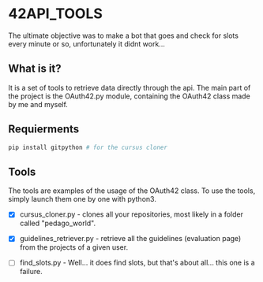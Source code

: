 # 42API_TOOLS
The ultimate objective was to make a bot that goes and check for slots every minute or so, unfortunately it didnt work...

## What is it?
It is a set of tools to retrieve data directly through the api. The main part of the project is the OAuth42.py module, containing the OAuth42 class made by me and myself.

## Requierments

```bash
pip install gitpython # for the cursus cloner
```

## Tools
The tools are examples of the usage of the OAuth42 class.
To use the tools, simply launch them one by one with python3.


 - [x] cursus_cloner.py - clones all your repositories, most likely in a folder called "pedago_world".

 - [x] guidelines_retriever.py - retrieve all the guidelines (evaluation page) from the projects of a given user.

 - [ ] find_slots.py - Well... it does find slots, but that's about all... this one is a failure. 
